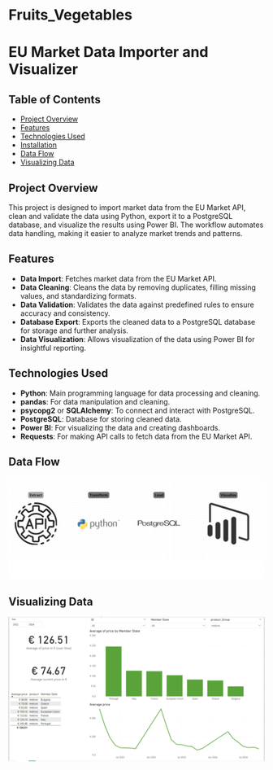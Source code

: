# Fruits_Vegetables
# EU Market Data Importer and Visualizer

## Table of Contents
- [Project Overview](#project-overview)
- [Features](#features)
- [Technologies Used](#technologies-used)
- [Installation](#installation)
- [Data Flow](#data-flow)
- [Visualizing Data](#visualizing-data)

## Project Overview

This project is designed to import market data from the EU Market API, clean and validate the data using Python, export it to a PostgreSQL database, and visualize the results using Power BI. The workflow automates data handling, making it easier to analyze market trends and patterns.

## Features

- **Data Import**: Fetches market data from the EU Market API.
- **Data Cleaning**: Cleans the data by removing duplicates, filling missing values, and standardizing formats.
- **Data Validation**: Validates the data against predefined rules to ensure accuracy and consistency.
- **Database Export**: Exports the cleaned data to a PostgreSQL database for storage and further analysis.
- **Data Visualization**: Allows visualization of the data using Power BI for insightful reporting.

## Technologies Used

- **Python**: Main programming language for data processing and cleaning.
- **pandas**: For data manipulation and cleaning.
- **psycopg2** or **SQLAlchemy**: To connect and interact with PostgreSQL.
- **PostgreSQL**: Database for storing cleaned data.
- **Power BI**: For visualizing the data and creating dashboards.
- **Requests**: For making API calls to fetch data from the EU Market API.

## Data Flow
![Data Flow](ETL.png)



## Visualizing Data

![Power BI Visualization](Power_BI_Fruits_&_Vegetables.png)
